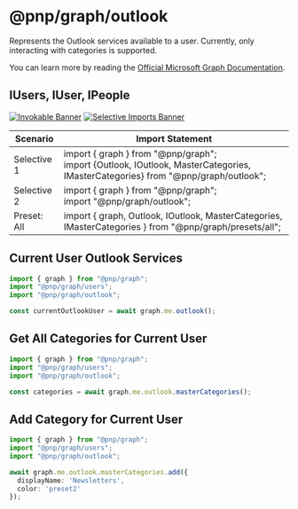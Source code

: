 # @pnp/graph/outlook

Represents the Outlook services available to a user. Currently, only interacting with categories is supported. 

You can learn more  by reading the [Official Microsoft Graph Documentation](https://docs.microsoft.com/en-us/graph/api/resources/outlookuser?view=graph-rest-1.0).

## IUsers, IUser, IPeople

[![Invokable Banner](https://img.shields.io/badge/Invokable-informational.svg)](../concepts/invokable.md) [![Selective Imports Banner](https://img.shields.io/badge/Selective%20Imports-informational.svg)](../concepts/selective-imports.md)  

|Scenario|Import Statement|
|--|--|
|Selective 1|import { graph } from "@pnp/graph";<br />import {Outlook, IOutlook, MasterCategories, IMasterCategories} from "@pnp/graph/outlook";|
|Selective 2|import { graph } from "@pnp/graph";<br />import "@pnp/graph/outlook";|
|Preset: All|import { graph, Outlook, IOutlook, MasterCategories, IMasterCategories } from "@pnp/graph/presets/all";|

## Current User Outlook Services

```TypeScript
import { graph } from "@pnp/graph";
import "@pnp/graph/users";
import "@pnp/graph/outlook";

const currentOutlookUser = await graph.me.outlook();
```

## Get All Categories for Current User

```TypeScript
import { graph } from "@pnp/graph";
import "@pnp/graph/users";
import "@pnp/graph/outlook";

const categories = await graph.me.outlook.masterCategories();
```

## Add Category for Current User

```TypeScript
import { graph } from "@pnp/graph";
import "@pnp/graph/users";
import "@pnp/graph/outlook";

await graph.me.outlook.masterCategories.add({
  displayName: 'Newsletters', 
  color: 'preset2'
});
```